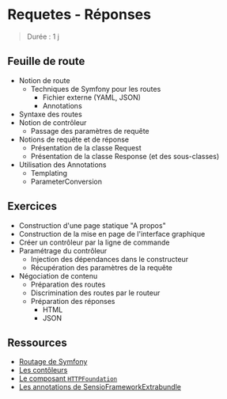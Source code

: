 # Requetes - Réponses

> Durée : 1 j

## Feuille de route

* Notion de route
  * Techniques de Symfony pour les routes
    * Fichier externe (YAML, JSON)
    * Annotations
* Syntaxe des routes
* Notion de contrôleur
  * Passage des paramètres de requête
* Notions de requête et de réponse
  * Présentation de la classe Request
  * Présentation de la classe Response (et des sous-classes)
* Utilisation des Annotations
  * Templating
  * ParameterConversion

## Exercices

* Construction d'une page statique "A propos"
* Construction de la mise en page de l'interface graphique
* Créer un contrôleur par la ligne de commande
* Paramétrage du contrôleur
  * Injection des dépendances dans le constructeur
  * Récupération des paramètres de la requête
* Négociation de contenu
  * Préparation des routes
  * Discrimination des routes par le routeur
  * Préparation des réponses
    * HTML
    * JSON

## Ressources

* [Routage de Symfony](https://symfony.com/doc/current/routing.html)
* [Les contôleurs](https://symfony.com/doc/current/controller.html)
* [Le composant `HTTPFoundation`](https://symfony.com/doc/current/components/http_foundation.html)
* [Les annotations de SensioFrameworkExtrabundle](https://symfony.com/doc/current/bundles/SensioFrameworkExtraBundle/index.html)

